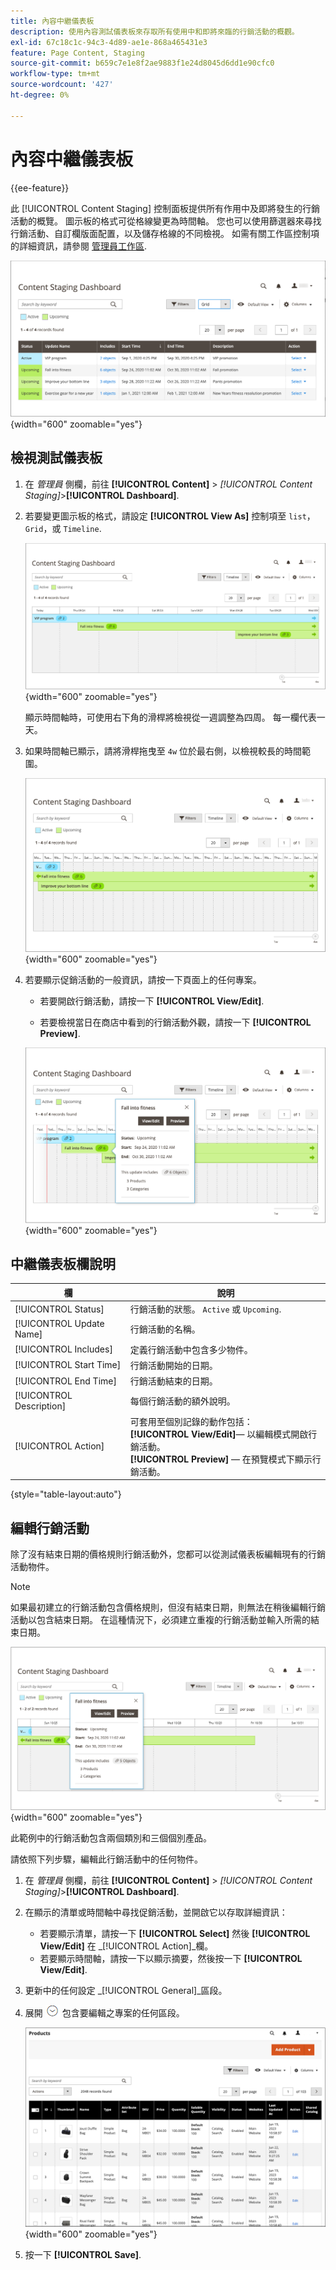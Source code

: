```yaml
---
title: 內容中繼儀表板
description: 使用內容測試儀表板來存取所有使用中和即將來臨的行銷活動的概觀。
exl-id: 67c18c1c-94c3-4d89-ae1e-868a465431e3
feature: Page Content, Staging
source-git-commit: b659c7e1e8f2ae9883f1e24d8045d6dd1e90cfc0
workflow-type: tm+mt
source-wordcount: '427'
ht-degree: 0%

---
```


# 內容中繼儀表板

{{ee-feature}}

此 [!UICONTROL Content Staging] 控制面板提供所有作用中及即將發生的行銷活動的概覽。 圖示板的格式可從格線變更為時間軸。 您也可以使用篩選器來尋找行銷活動、自訂欄版面配置，以及儲存格線的不同檢視。 如需有關工作區控制項的詳細資訊，請參閱 [管理員工作區](../getting-started/admin-workspace.md).

![格線檢視中的臨時儀表板](./assets/content-staging-grid-view.png){width="600" zoomable="yes"}

## 檢視測試儀表板

1. 在 _管理員_ 側欄，前往  **[!UICONTROL Content]** > _[!UICONTROL Content Staging]_>**[!UICONTROL Dashboard]**.

1. 若要變更圖示板的格式，請設定 **[!UICONTROL View As]** 控制項至 `list`， `Grid`，或 `Timeline`.

   ![時間表檢視](./assets/content-staging-dashboard-timeline.png){width="600" zoomable="yes"}

   顯示時間軸時，可使用右下角的滑桿將檢視從一週調整為四周。 每一欄代表一天。

1. 如果時間軸已顯示，請將滑桿拖曳至 `4w` 位於最右側，以檢視較長的時間範圍。

   ![四周檢視](./assets/content-staging-timeline-4-week-view.png){width="600" zoomable="yes"}

1. 若要顯示促銷活動的一般資訊，請按一下頁面上的任何專案。

   - 若要開啟行銷活動，請按一下 **[!UICONTROL View/Edit]**.

   - 若要檢視當日在商店中看到的行銷活動外觀，請按一下 **[!UICONTROL Preview]**.

   ![行銷活動資訊](./assets/content-staging-campaign-info.png){width="600" zoomable="yes"}

## 中繼儀表板欄說明

| 欄 | 說明 |
|--- |--- |
| [!UICONTROL Status] | 行銷活動的狀態。 `Active` 或 `Upcoming`. |
| [!UICONTROL Update Name] | 行銷活動的名稱。 |
| [!UICONTROL Includes] | 定義行銷活動中包含多少物件。 |
| [!UICONTROL Start Time] | 行銷活動開始的日期。 |
| [!UICONTROL End Time] | 行銷活動結束的日期。 |
| [!UICONTROL Description] | 每個行銷活動的額外說明。 |
| [!UICONTROL Action] | 可套用至個別記錄的動作包括：<br/>**[!UICONTROL View/Edit]**— 以編輯模式開啟行銷活動。<br/>**[!UICONTROL Preview]**  — 在預覽模式下顯示行銷活動。 |

{style="table-layout:auto"}

## 編輯行銷活動

除了沒有結束日期的價格規則行銷活動外，您都可以從測試儀表板編輯現有的行銷活動物件。

>[!NOTE]
>
>如果最初建立的行銷活動包含價格規則，但沒有結束日期，則無法在稍後編輯行銷活動以包含結束日期。 在這種情況下，必須建立重複的行銷活動並輸入所需的結束日期。

![行銷活動詳細資料](./assets/content-staging-dashboard-view-edit.png){width="600" zoomable="yes"}

此範例中的行銷活動包含兩個類別和三個個別產品。

請依照下列步驟，編輯此行銷活動中的任何物件。

1. 在 _管理員_ 側欄，前往  **[!UICONTROL Content]** > _[!UICONTROL Content Staging]_>**[!UICONTROL Dashboard]**.

1. 在顯示的清單或時間軸中尋找促銷活動，並開啟它以存取詳細資訊：

   - 若要顯示清單，請按一下 **[!UICONTROL Select]** 然後 **[!UICONTROL View/Edit]** 在 _[!UICONTROL Action]_欄。
   - 若要顯示時間軸，請按一下以顯示摘要，然後按一下 **[!UICONTROL View/Edit]**.

1. 更新中的任何設定 _[!UICONTROL General]_區段。

1. 展開 ![展開選擇器](../assets/icon-display-expand.png) 包含要編輯之專案的任何區段。

   ![更新行銷活動專案的指派產品](./assets/content-staging-campaign-edit-products.png){width="600" zoomable="yes"}

1. 按一下 **[!UICONTROL Save]**.

